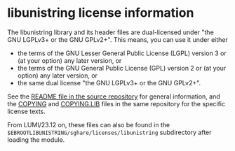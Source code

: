 # libunistring license information

The libunistring library and its header files are dual-licensed under
"the GNU LGPLv3+ or the GNU GPLv2+". This means, you can use it under either
-   the terms of the GNU Lesser General Public License (LGPL) version 3 or
    (at your option) any later version, or
-   the terms of the GNU General Public License (GPL) version 2 or
    (at your option) any later version, or
-   the same dual license "the GNU LGPLv3+ or the GNU GPLv2+".

See the 
[README file in the source repository](https://git.savannah.gnu.org/gitweb/?p=libunistring.git;a=blob_plain;f=README;hb=HEAD)
for general information, and the
[COPYING](https://git.savannah.gnu.org/gitweb/?p=libunistring.git;a=blob_plain;f=COPYING;hb=HEAD) and
[COPYING.LIB](https://git.savannah.gnu.org/gitweb/?p=libunistring.git;a=blob_plain;f=COPYING.LIB;hb=HEAD)
files in the same repository for the specific license texts.

From LUMI/23.12 on, these files can also be found in the
`$EBROOTLIBUNISTRING/sghare/licenses/libunistring` subdirectory after loading the module.
